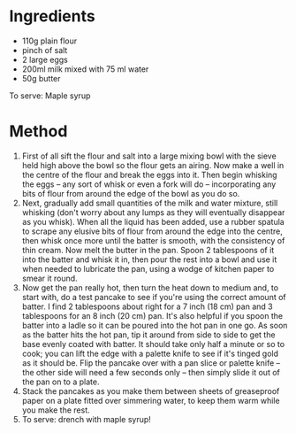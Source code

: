 Ingredients
===========
  * 110g plain flour
  * pinch of salt
  * 2 large eggs
  * 200ml milk mixed with 75 ml water
  * 50g butter

To serve:
Maple syrup


Method
======

 1. First of all sift the flour and salt into a large mixing bowl with the sieve held high above the bowl so the flour gets an airing. Now make a well in the centre of the flour and break the eggs into it. Then begin whisking the eggs – any sort of whisk or even a fork will do – incorporating any bits of flour from around the edge of the bowl as you do so.
 2. Next, gradually add small quantities of the milk and water mixture, still whisking (don't worry about any lumps as they will eventually disappear as you whisk). When all the liquid has been added, use a rubber spatula to scrape any elusive bits of flour from around the edge into the centre, then whisk once more until the batter is smooth, with the consistency of thin cream. Now melt the butter in the pan. Spoon 2 tablespoons of it into the batter and whisk it in, then pour the rest into a bowl and use it when needed to lubricate the pan, using a wodge of kitchen paper to smear it round.
 3. Now get the pan really hot, then turn the heat down to medium and, to start with, do a test pancake to see if you're using the correct amount of batter. I find 2 tablespoons about right for a 7 inch (18 cm) pan and 3 tablespoons for an 8 inch (20 cm) pan. It's also helpful if you spoon the batter into a ladle so it can be poured into the hot pan in one go. As soon as the batter hits the hot pan, tip it around from side to side to get the base evenly coated with batter. It should take only half a minute or so to cook; you can lift the edge with a palette knife to see if it's tinged gold as it should be. Flip the pancake over with a pan slice or palette knife – the other side will need a few seconds only – then simply slide it out of the pan on to a plate.
 4. Stack the pancakes as you make them between sheets of greaseproof paper on a plate fitted over simmering water, to keep them warm while you make the rest.
 5. To serve: drench with maple syrup!

